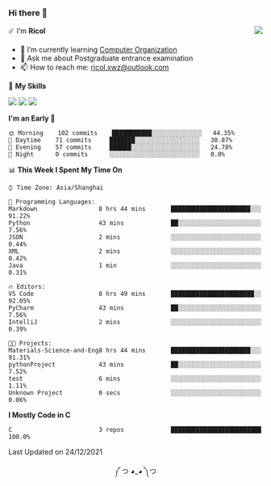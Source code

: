 ### Hi there 👋

<a href="#">
  <img align="right" src="https://github-readme-stats.vercel.app/api?username=Ricolxwz&count_private=true&show_icons=true&theme=prussian" />
</a>

☄️ I‘m **Ricol**

- 🌱 I’m currently learning [Computer Organization](https://github.com/Ricolxwz/Computer-Organization-408)
- 💬 Ask me about Postgraduate entrance examination
- 📫 How to reach me: ricol.xwz@outlook.com

🌟 **My Skills**

![](https://img.shields.io/badge/-Git-000000?style=flat-square&logo=git&logoColor=fff)
![](https://img.shields.io/badge/-C-3e74a2?style=flat-square&logo=C&logoColor=fff)
![](https://img.shields.io/badge/-Python-4fc08d?style=flat-square&logo=python&logoColor=fff)

<!--START_SECTION:waka-->
**I'm an Early 🐤** 

```text
🌞 Morning    102 commits    ███████████░░░░░░░░░░░░░░   44.35% 
🌆 Daytime    71 commits     ███████░░░░░░░░░░░░░░░░░░   30.87% 
🌃 Evening    57 commits     ██████░░░░░░░░░░░░░░░░░░░   24.78% 
🌙 Night      0 commits      ░░░░░░░░░░░░░░░░░░░░░░░░░   0.0%

```


📊 **This Week I Spent My Time On** 

```text
⌚︎ Time Zone: Asia/Shanghai

💬 Programming Languages: 
Markdown                 8 hrs 44 mins       ██████████████████████░░░   91.22% 
Python                   43 mins             ██░░░░░░░░░░░░░░░░░░░░░░░   7.56% 
JSON                     2 mins              ░░░░░░░░░░░░░░░░░░░░░░░░░   0.44% 
XML                      2 mins              ░░░░░░░░░░░░░░░░░░░░░░░░░   0.42% 
Java                     1 min               ░░░░░░░░░░░░░░░░░░░░░░░░░   0.31%

🔥 Editors: 
VS Code                  8 hrs 49 mins       ███████████████████████░░   92.05% 
PyCharm                  43 mins             ██░░░░░░░░░░░░░░░░░░░░░░░   7.56% 
IntelliJ                 2 mins              ░░░░░░░░░░░░░░░░░░░░░░░░░   0.39%

🐱‍💻 Projects: 
Materials-Science-and-Eng8 hrs 44 mins       ██████████████████████░░░   91.31% 
pythonProject            43 mins             ██░░░░░░░░░░░░░░░░░░░░░░░   7.52% 
test                     6 mins              ░░░░░░░░░░░░░░░░░░░░░░░░░   1.11% 
Unknown Project          0 secs              ░░░░░░░░░░░░░░░░░░░░░░░░░   0.06%

```

**I Mostly Code in C** 

```text
C                        3 repos             █████████████████████████   100.0%

```



 Last Updated on 24/12/2021
<!--END_SECTION:waka-->

<div align="center">
༼ つ ◕_◕ ༽つ
</div>
